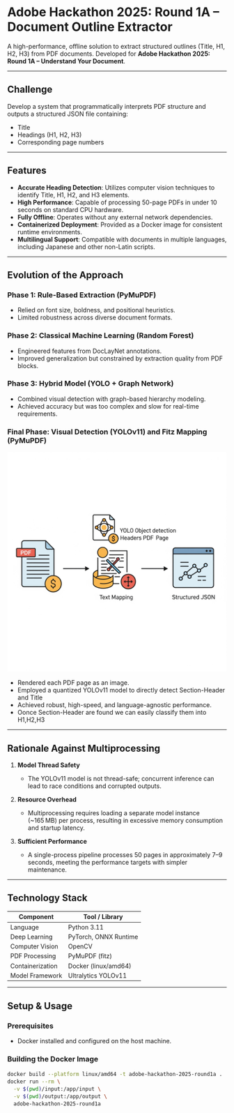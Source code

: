# Adobe Hackathon 2025: Round 1A – Document Outline Extractor

A high-performance, offline solution to extract structured outlines (Title, H1, H2, H3) from PDF documents. Developed for **Adobe Hackathon 2025: Round 1A – Understand Your Document**.

---

## Challenge

Develop a system that programmatically interprets PDF structure and outputs a structured JSON file containing:

- Title  
- Headings (H1, H2, H3)  
- Corresponding page numbers  

---

## Features

- **Accurate Heading Detection**: Utilizes computer vision techniques to identify Title, H1, H2, and H3 elements.  
- **High Performance**: Capable of processing 50-page PDFs in under 10 seconds on standard CPU hardware.  
- **Fully Offline**: Operates without any external network dependencies.  
- **Containerized Deployment**: Provided as a Docker image for consistent runtime environments.  
- **Multilingual Support**: Compatible with documents in multiple languages, including Japanese and other non-Latin scripts.

---

## Evolution of the Approach

### Phase 1: Rule-Based Extraction (PyMuPDF)
- Relied on font size, boldness, and positional heuristics.  
- Limited robustness across diverse document formats.

### Phase 2: Classical Machine Learning (Random Forest)
- Engineered features from DocLayNet annotations.  
- Improved generalization but constrained by extraction quality from PDF blocks.

### Phase 3: Hybrid Model (YOLO + Graph Network)
- Combined visual detection with graph-based hierarchy modeling.  
- Achieved accuracy but was too complex and slow for real-time requirements.

### Final Phase:  Visual Detection (YOLOv11) and Fitz Mapping (PyMuPDF)
![Stage 1 Pipeline Diagram](./public/stage1.png)
- Rendered each PDF page as an image.  
- Employed a quantized YOLOv11 model to directly detect Section-Header and Title
- Achieved robust, high-speed, and language-agnostic performance.
- Oonce Section-Header are found we can easily classify them into H1,H2,H3

---

## Rationale Against Multiprocessing

1. **Model Thread Safety**  
   - The YOLOv11 model is not thread-safe; concurrent inference can lead to race conditions and corrupted outputs.

2. **Resource Overhead**  
   - Multiprocessing requires loading a separate model instance (~165 MB) per process, resulting in excessive memory consumption and startup latency.

3. **Sufficient Performance**  
   - A single-process pipeline processes 50 pages in approximately 7–9 seconds, meeting the performance targets with simpler maintenance.

---

## Technology Stack

| Component        | Tool / Library           |
|------------------|--------------------------|
| Language         | Python 3.11              |
| Deep Learning    | PyTorch, ONNX Runtime    |
| Computer Vision  | OpenCV                   |
| PDF Processing   | PyMuPDF (fitz)           |
| Containerization | Docker (linux/amd64)     |
| Model Framework  | Ultralytics YOLOv11      |

---

## Setup & Usage

### Prerequisites
- Docker installed and configured on the host machine.

### Building the Docker Image
```bash
docker build --platform linux/amd64 -t adobe-hackathon-2025-round1a .
docker run --rm \
  -v $(pwd)/input:/app/input \
  -v $(pwd)/output:/app/output \
  adobe-hackathon-2025-round1a
